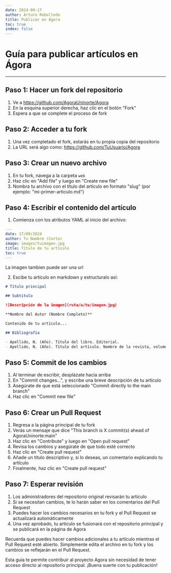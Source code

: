 ```yaml
---
date: 2024-09-17
author: Arturo Rebolledo
title: Publicar en Ágora
toc: true
index: false
---
```

# Guía para publicar artículos en Ágora
---
## Paso 1: Hacer un fork del repositorio

1. Ve a https://github.com/AgoraUninorte/Agora
2. En la esquina superior derecha, haz clic en el botón "Fork"
3. Espera a que se complete el proceso de fork

## Paso 2: Acceder a tu fork

1. Una vez completado el fork, estarás en tu propia copia del repositorio
2. La URL será algo como: https://github.com/TuUsuario/Agora

## Paso 3: Crear un nuevo archivo

1. En tu fork, navega a la carpeta `web`
2. Haz clic en "Add file" y luego en "Create new file"
3. Nombra tu archivo con el título del artículo en formato "slug" (por ejemplo: "mi-primer-articulo.md")

## Paso 4: Escribir el contenido del artículo

1. Comienza con los atributos YAML al inicio del archivo:

```yaml
---
date: 17/09/2024
author: Tu Nombre (Corto)
image: images/tuimagen.jpg
title: Título de tu artículo
toc: true
---
```
La imagen tambien puede ser una url

2. Escibe tu artículo en markdown y estructuralo así:

```markdown
# Título principal

## Subtítulo

![Descripción de la imagen](ruta/a/tu/imagen.jpg)

**Nombre del Autor (Nombre Completo)**

Contenido de tu artículo...

## Bibliografía

- Apellido, N. (Año). Título del libro. Editorial.
- Apellido, N. (Año). Título del artículo. Nombre de la revista, volumen(número), páginas.
```

## Paso 5: Commit de los cambios

1. Al terminar de escribir, desplázate hacia arriba
2. En "Commit changes...", y escribe una breve descripción de tu artículo
3. Asegúrate de que está seleccionado "Commit directly to the main branch"
4. Haz clic en "Commit new file"

## Paso 6: Crear un Pull Request

1. Regresa a la página principal de tu fork
2. Verás un mensaje que dice "This branch is X commit(s) ahead of AgoraUninorte:main"
3. Haz clic en "Contribute" y luego en "Open pull request"
4. Revisa los cambios y asegúrate de que todo esté correcto
5. Haz clic en "Create pull request"
6. Añade un título descriptivo y, si lo deseas, un comentario explicando tu artículo
7. Finalmente, haz clic en "Create pull request"

## Paso 7: Esperar revisión

1. Los administradores del repositorio original revisarán tu artículo
2. Si se necesitan cambios, te lo harán saber en los comentarios del Pull Request
3. Puedes hacer los cambios necesarios en tu fork y el Pull Request se actualizará automáticamente
4. Una vez aprobado, tu artículo se fusionará con el repositorio principal y se publicará en la página de Agora

Recuerda que puedes hacer cambios adicionales a tu artículo mientras el Pull Request esté abierto. Simplemente edita el archivo en tu fork y los cambios se reflejarán en el Pull Request.

Esta guía te permite contribuir al proyecto Agora sin necesidad de tener acceso directo al repositorio principal. ¡Buena suerte con tu publicación!
